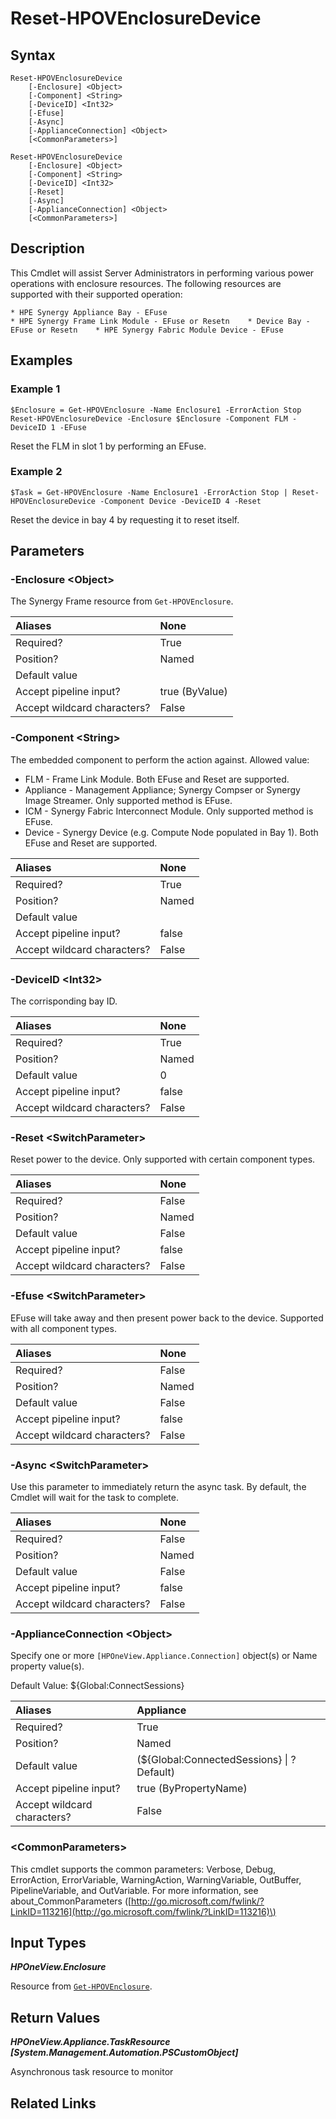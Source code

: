 ﻿---
description: Power reset or EFuse HPS Synergy Frame component.
---

# Reset-HPOVEnclosureDevice

## Syntax

```text
Reset-HPOVEnclosureDevice
    [-Enclosure] <Object>
    [-Component] <String>
    [-DeviceID] <Int32>
    [-Efuse]
    [-Async]
    [-ApplianceConnection] <Object>
    [<CommonParameters>]
```

```text
Reset-HPOVEnclosureDevice
    [-Enclosure] <Object>
    [-Component] <String>
    [-DeviceID] <Int32>
    [-Reset]
    [-Async]
    [-ApplianceConnection] <Object>
    [<CommonParameters>]
```

## Description

This Cmdlet will assist Server Administrators in performing various power operations with enclosure resources.  The following resources are supported with their supported operation:

    * HPE Synergy Appliance Bay - EFuse
    * HPE Synergy Frame Link Module - EFuse or Resetn    * Device Bay - EFuse or Resetn    * HPE Synergy Fabric Module Device - EFuse

## Examples

###  Example 1 

```text
$Enclosure = Get-HPOVEnclosure -Name Enclosure1 -ErrorAction Stop
Reset-HPOVEnclosureDevice -Enclosure $Enclosure -Component FLM -DeviceID 1 -EFuse
```

Reset the FLM in slot 1 by performing an EFuse.

###  Example 2 

```text
$Task = Get-HPOVEnclosure -Name Enclosure1 -ErrorAction Stop | Reset-HPOVEnclosureDevice -Component Device -DeviceID 4 -Reset
```

Reset the device in bay 4 by requesting it to reset itself.

## Parameters

### -Enclosure &lt;Object&gt;

The Synergy Frame resource from `Get-HPOVEnclosure`.

| Aliases | None |
| :--- | :--- |
| Required? | True |
| Position? | Named |
| Default value |  |
| Accept pipeline input? | true (ByValue) |
| Accept wildcard characters? | False |

### -Component &lt;String&gt;

The embedded component to perform the action against.  Allowed value:

* FLM - Frame Link Module.  Both EFuse and Reset are supported.
* Appliance - Management Appliance; Synergy Compser or Synergy Image Streamer.  Only supported method is EFuse.
* ICM - Synergy Fabric Interconnect Module.  Only supported method is EFuse.
* Device - Synergy Device (e.g. Compute Node populated in Bay 1). Both EFuse and Reset are supported.

| Aliases | None |
| :--- | :--- |
| Required? | True |
| Position? | Named |
| Default value |  |
| Accept pipeline input? | false |
| Accept wildcard characters? | False |

### -DeviceID &lt;Int32&gt;

The corrisponding bay ID.

| Aliases | None |
| :--- | :--- |
| Required? | True |
| Position? | Named |
| Default value | 0 |
| Accept pipeline input? | false |
| Accept wildcard characters? | False |

### -Reset &lt;SwitchParameter&gt;

Reset power to the device.  Only supported with certain component types.

| Aliases | None |
| :--- | :--- |
| Required? | False |
| Position? | Named |
| Default value | False |
| Accept pipeline input? | false |
| Accept wildcard characters? | False |

### -Efuse &lt;SwitchParameter&gt;

EFuse will take away and then present power back to the device.  Supported with all component types.

| Aliases | None |
| :--- | :--- |
| Required? | False |
| Position? | Named |
| Default value | False |
| Accept pipeline input? | false |
| Accept wildcard characters? | False |

### -Async &lt;SwitchParameter&gt;

Use this parameter to immediately return the async task.  By default, the Cmdlet will wait for the task to complete.

| Aliases | None |
| :--- | :--- |
| Required? | False |
| Position? | Named |
| Default value | False |
| Accept pipeline input? | false |
| Accept wildcard characters? | False |

### -ApplianceConnection &lt;Object&gt;

Specify one or more `[HPOneView.Appliance.Connection]` object(s) or Name property value(s).

Default Value: ${Global:ConnectSessions}

| Aliases | Appliance |
| :--- | :--- |
| Required? | True |
| Position? | Named |
| Default value | (${Global:ConnectedSessions} &vert; ? Default) |
| Accept pipeline input? | true (ByPropertyName) |
| Accept wildcard characters? | False |

### &lt;CommonParameters&gt;

This cmdlet supports the common parameters: Verbose, Debug, ErrorAction, ErrorVariable, WarningAction, WarningVariable, OutBuffer, PipelineVariable, and OutVariable. For more information, see about\_CommonParameters \([http://go.microsoft.com/fwlink/?LinkID=113216](http://go.microsoft.com/fwlink/?LinkID=113216)\)

## Input Types

_**HPOneView.Enclosure**_

Resource from [`Get-HPOVEnclosure`](get-hpovenclosure.md).

## Return Values

_**HPOneView.Appliance.TaskResource [System.Management.Automation.PSCustomObject]**_

Asynchronous task resource to monitor

## Related Links

